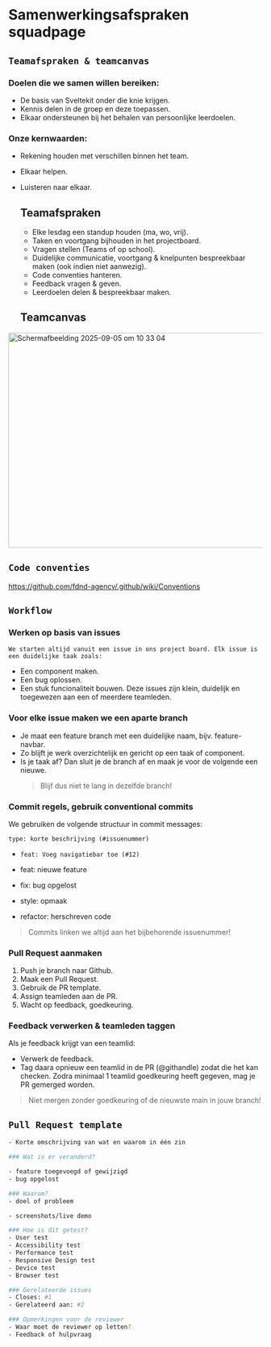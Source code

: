 # Samenwerkingsafspraken squadpage

## `Teamafspraken & teamcanvas`

### Doelen die we samen willen bereiken:
- De basis van Sveltekit onder die knie krijgen.
- Kennis delen in de groep en deze toepassen.
- Elkaar ondersteunen bij het behalen van persoonlijke leerdoelen.

### Onze kernwaarden:
- Rekening houden met verschillen binnen het team.
- Elkaar helpen.
- Luisteren naar elkaar.

  ## Teamafspraken
  - Elke lesdag een standup houden (ma, wo, vrij).
  - Taken en voortgang bijhouden in het projectboard.
  - Vragen stellen (Teams of op school).
  - Duidelijke communicatie, voortgang & knelpunten bespreekbaar maken (ook indien niet aanwezig).
  - Code conventies hanteren.
  - Feedback vragen & geven.
  - Leerdoelen delen & bespreekbaar maken.
 
  ## Teamcanvas

<img width="595" height="426" alt="Scherm­afbeelding 2025-09-05 om 10 33 04" src="https://github.com/user-attachments/assets/14dfe101-9cc3-4229-8f5d-0857f2f9ca93" />

 
## `Code conventies`
https://github.com/fdnd-agency/.github/wiki/Conventions

## `Workflow`

### Werken op basis van issues
`We starten altijd vanuit een issue in ons project board. Elk issue is een duidelijke taak zoals:`
- Een component maken.
- Een bug oplossen.
- Een stuk funcionaliteit bouwen.
Deze issues zijn klein, duidelijk en toegewezen aan een of meerdere teamleden.

### Voor elke issue maken we een aparte branch
- Je maat een feature branch met een duidelijke naam, bijv. feature-navbar.
- Zo blijft je werk overzichtelijk en gericht op een taak of component.
- Is je taak af? Dan sluit je de branch af en maak je voor de volgende een nieuwe.
  > Blijf dus niet te lang in dezelfde branch!

### Commit regels, gebruik conventional commits
We gebruiken de volgende structuur in commit messages:

`type: korte beschrijving (#issuenummer)`
- `feat: Voeg navigatiebar toe (#12)`

- feat: nieuwe feature
- fix: bug opgelost
- style: opmaak
- refactor: herschreven code
> Commits linken we altijd aan het bijbehorende issuenummer!

### Pull Request aanmaken
1. Push je branch naar Github.
2. Maak een Pull Request.
3. Gebruik de PR template.
4. Assign teamleden aan de PR.
5. Wacht op feedback, goedkeuring.

### Feedback verwerken & teamleden taggen
Als je feedback krijgt van een teamlid:
- Verwerk de feedback.
- Tag daara opnieuw een teamlid in de PR (@githandle) zodat die het kan checken.
  Zodra minimaal 1 teamlid goedkeuring heeft gegeven, mag je PR gemerged worden.
> Niet mergen zonder goedkeuring of de nieuwste main in jouw branch!

## `Pull Request template`

```bash
- Korte omschrijving van wat en waarom in één zin

### Wat is er veranderd?

- feature toegevoegd of gewijzigd
- bug opgelost

### Waarom?
- doel of probleem

- screenshots/live demo

### Hoe is dit getest?
- User test
- Accessibility test
- Performance test
- Responsive Design test
- Device test
- Browser test

### Gerelateerde issues
- Closes: #1
- Gerelateerd aan: #2

### Opmerkingen voor de reviewer
- Waar moet de reviewer op letten?
- Feedback of hulpvraag
```
